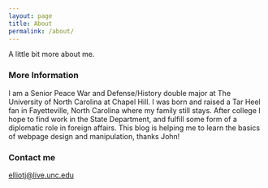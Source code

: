 ```yaml
---
layout: page
title: About
permalink: /about/
---
```


A little bit more about me. 

### More Information

I am a Senior Peace War and Defense/History double major at The University of North Carolina at Chapel Hill. 
I was born and raised a Tar Heel fan in Fayetteville, North Carolina where my family still stays. 
After college I hope to find work in the State Department, and fulfill some form of a diplomatic role in foreign affairs. 
This blog is helping me to learn the basics of webpage design and manipulation, thanks John!

### Contact me

[elliotj@live.unc.edu](mailto:elliotj@live.unc.edu)